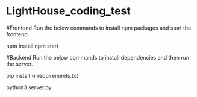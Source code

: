 # LightHouse_coding_test

#Frontend
Run the below commands to install npm packages and start the frontend.

npm install
npm start

#Backend
Run the below commands to install dependencies and then run the server.

pip install -r requirements.txt

python3 server.py


